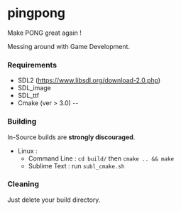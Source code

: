 # pingpong
Make PONG great again !

Messing around with Game Development.


### Requirements
  - SDL2 (https://www.libsdl.org/download-2.0.php)
  - SDL_image 
  - SDL_ttf
  - Cmake (ver > 3.0)
--

### Building
In-Source builds are **strongly discouraged**.

* Linux : 
  * Command Line : `cd build/` then `cmake .. && make`
  * Sublime Text : run `subl_cmake.sh`

### Cleaning
Just delete your build directory.
